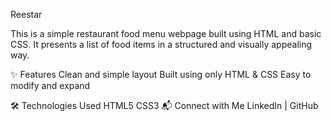 Reestar

This is a simple restaurant food menu webpage built using HTML and basic CSS. It presents a list of food items in a structured and visually appealing way.

✨ Features
Clean and simple layout
Built using only HTML & CSS
Easy to modify and expand

🛠️ Technologies Used
HTML5
CSS3
📬 Connect with Me
LinkedIn | GitHub
